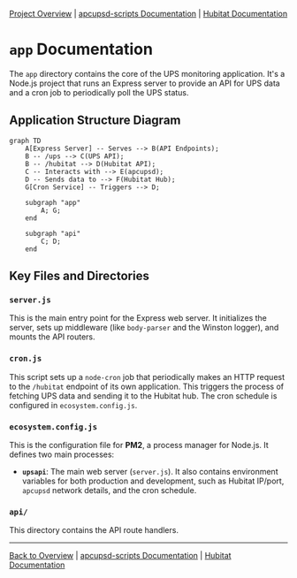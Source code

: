 [Project Overview](./overview.md) | [apcupsd-scripts Documentation](./apcupsd-scripts.md) | [Hubitat Documentation](./hubitat.md)

# `app` Documentation


The `app` directory contains the core of the UPS monitoring application. It's a Node.js project that runs an Express server to provide an API for UPS data and a cron job to periodically poll the UPS status.

## Application Structure Diagram

```mermaid
graph TD
    A[Express Server] -- Serves --> B(API Endpoints);
    B -- /ups --> C(UPS API);
    B -- /hubitat --> D(Hubitat API);
    C -- Interacts with --> E(apcupsd);
    D -- Sends data to --> F(Hubitat Hub);
    G[Cron Service] -- Triggers --> D;

    subgraph "app"
        A; G;
    end

    subgraph "api"
        C; D;
    end
```

## Key Files and Directories

### `server.js`
This is the main entry point for the Express web server. It initializes the server, sets up middleware (like `body-parser` and the Winston logger), and mounts the API routers.

### `cron.js`
This script sets up a `node-cron` job that periodically makes an HTTP request to the `/hubitat` endpoint of its own application. This triggers the process of fetching UPS data and sending it to the Hubitat hub. The cron schedule is configured in `ecosystem.config.js`.

### `ecosystem.config.js`
This is the configuration file for **PM2**, a process manager for Node.js. It defines two main processes:
-   **`upsapi`**: The main web server (`server.js`).
It also contains environment variables for both production and development, such as Hubitat IP/port, `apcupsd` network details, and the cron schedule.

### `api/`
This directory contains the API route handlers.

---
[Back to Overview](./overview.md) | [apcupsd-scripts Documentation](./apcupsd-scripts.md) | [Hubitat Documentation](./hubitat.md)
